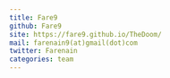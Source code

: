 ```yaml
---
title: Fare9
github: Fare9
site: https://fare9.github.io/TheDoom/
mail: farenain9(at)gmail(dot)com
twitter: Farenain
categories: team
---
```


